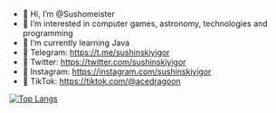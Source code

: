 - 👋 Hi, I’m @Sushomeister
- 👀 I’m interested in computer games, astronomy, technologies and programming
- 🌱 I’m currently learning Java
- 📱 Telegram: https://t.me/sushinskiyigor
- 📱 Twitter: https://twitter.com/sushinskiyigor
- 📱 Instagram: https://instagram.com/sushinskiyigor
- 📱 TikTok: https://tiktok.com/@acedragoon

[![Top Langs](https://github-readme-stats.vercel.app/api/top-langs/?username=Sushomeister)](https://github.com/anuraghazra/github-readme-stats)

<!---
Sushomeister/Sushomeister is a ✨ special ✨ repository because its `README.md` (this file) appears on your GitHub profile.
You can click the Preview link to take a look at your changes.
--->
